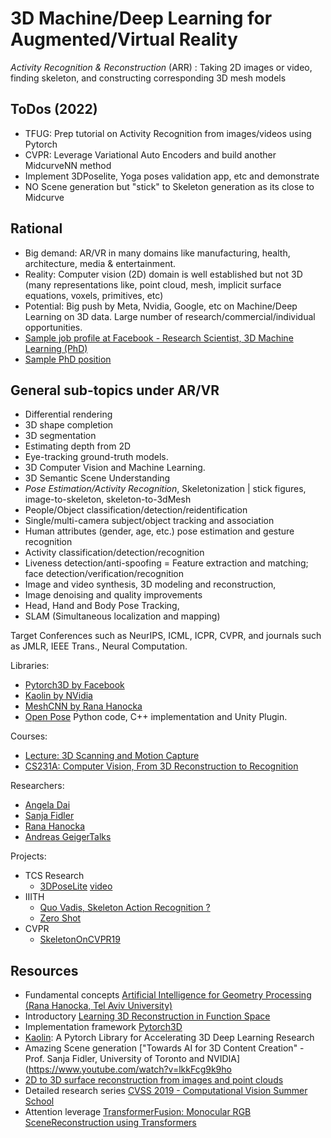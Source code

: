 # 3D Machine/Deep Learning for Augmented/Virtual Reality

*Activity Recognition & Reconstruction* (ARR) : Taking 2D images or video, finding skeleton, and constructing corresponding 3D mesh models

## ToDos (2022)
- TFUG: Prep tutorial on Activity Recognition from images/videos using Pytorch
- CVPR: Leverage Variational Auto Encoders and build another MidcurveNN method
- Implement 3DPoselite, Yoga poses validation app, etc and demonstrate
- NO Scene generation but "stick" to Skeleton generation as its close to Midcurve

## Rational
- Big demand: AR/VR in many domains like manufacturing, health, architecture, media & entertainment.
- Reality: Computer vision (2D) domain is well established but not 3D (many representations like, point cloud, mesh, implicit surface equations, voxels, primitives, etc)
- Potential: Big push by Meta, Nvidia, Google, etc on Machine/Deep Learning on 3D data. Large number of research/commercial/individual opportunities. 
- [Sample job profile at Facebook - Research Scientist, 3D Machine Learning (PhD)](https://www.linkedin.com/jobs/view/2817385473)
- [Sample PhD position](https://polytechnicpositions.com/phd-positions-in-3d-machine-learning-3d-vision,i7150.html)

## General sub-topics under AR/VR
- Differential rendering
- 3D shape completion
- 3D segmentation
- Estimating depth from 2D
- Eye-tracking ground-truth models.
- 3D Computer Vision and Machine Learning.
- 3D Semantic Scene Understanding
- *Pose Estimation/Activity Recognition*, Skeletonization | stick figures, image-to-skeleton, skeleton-to-3dMesh
- People/Object classification/detection/reidentification
- Single/multi-camera subject/object tracking and association
- Human attributes (gender, age, etc.) pose estimation and gesture recognition
- Activity classification/detection/recognition
- Liveness detection/anti-spoofing
= Feature extraction and matching; face detection/verification/recognition
- Image and video synthesis, 3D modeling and reconstruction,
- Image denoising and quality improvements
- Head, Hand and Body Pose Tracking, 
- SLAM (Simultaneous localization and mapping)

Target Conferences such as NeurIPS, ICML, ICPR, CVPR, and journals such as JMLR, IEEE Trans., Neural Computation.

Libraries:
- [Pytorch3D by Facebook](https://github.com/facebookresearch/pytorch3d)
- [Kaolin by NVidia](https://github.com/NVIDIAGameWorks/kaolin)
- [MeshCNN by Rana Hanocka](https://github.com/ranahanocka/MeshCNN)
- [Open Pose](https://github.com/CMU-Perceptual-Computing-Lab/openpose) Python code, C++ implementation and Unity Plugin. 

Courses:
- [Lecture: 3D Scanning and Motion Capture](https://justusthies.github.io/posts/3D-Scanning-and-Motion-Capture-SS18/)
- [CS231A: Computer Vision, From 3D Reconstruction to Recognition](https://web.stanford.edu/class/cs231a/)

Researchers:
- [Angela Dai](https://www.professoren.tum.de/en/dai-angela)
- [Sanja Fidler](https://www.cs.utoronto.ca/~fidler/)
- [Rana Hanocka](https://people.cs.uchicago.edu/~ranahanocka/)
- [Andreas Geiger](http://www.cvlibs.net/)[Talks](http://www.cvlibs.net/talks.php)

Projects:
- TCS Research
	- [3DPoseLite](https://openaccess.thecvf.com/content/WACV2021/html/Dani_3DPoseLite_A_Compact_3D_Pose_Estimation_Using_Node_Embeddings_WACV_2021_paper.html) [video](https://www.youtube.com/watch?v=aPlHyxF7I1k)
- IIITH
	- [Quo Vadis, Skeleton Action Recognition ?](http://cvit.iiit.ac.in/research/projects/cvit-projects/quo-vadis-skeleton-action-recognition) 
	- [Zero Shot](http://cvit.iiit.ac.in/research/projects/cvit-projects/syntactically-guided-generative-embeddings-for-zero-shot-skeleton-action-recognition)
- CVPR
	- [SkeletonOnCVPR19](http://ubee.enseeiht.fr/skelneton/)
<!-- 
## Why me?
- Over 2 decades of professional experience in 3D modeling software development along with Masters and Doctoral degrees.
- Over half-a-decade of professional/teaching experience in Machine/Deep Learning.

## IKIGAI 
- World needs: huge demand, unique combination of 3D+ML needed forever!!
- Good at: both domains, got PhD, taught these subjects, vast experience
- Love doing: Wow projects in visualization, 3D and Pytorch
- Paid for: FAANG, $$$, Own, global impact, conferences, global reach

## Specific Knowledge 
- rare, un-trainable, 
- only through apprenticeship/experience, 
- unique ability of domain expertise plus teaching/counseling, 
- be a reliable brand!! 

 -->
## Resources
- Fundamental concepts [Artificial Intelligence for Geometry Processing (Rana Hanocka, Tel Aviv University)](https://www.youtube.com/watch?v=h8VRNYDrIAM)
- Introductory [Learning 3D Reconstruction in Function Space](https://www.youtube.com/watch?v=kxKI8_Si2a0)
- Implementation framework [Pytorch3D](https://github.com/facebookresearch/pytorch3d)
- [Kaolin](https://github.com/NVIDIAGameWorks/kaolin): A Pytorch Library for Accelerating 3D Deep Learning Research
- Amazing Scene generation ["Towards AI for 3D Content Creation" - Prof. Sanja Fidler, University of Toronto and NVIDIA](https://www.youtube.com/watch?v=lkkFcg9k9ho
- [2D to 3D surface reconstruction from images and point clouds](https://www.youtube.com/playlist?list=PL3OV2Akk7XpDjlhJBDGav08bef_DvIdH2)
- Detailed research series [CVSS 2019 - Computational Vision Summer School](https://www.youtube.com/playlist?list=PLeCNfJWZKqxsvidOlVLtWq9s7sIsX1QTC)
- Attention leverage [TransformerFusion: Monocular RGB SceneReconstruction using Transformers](https://www.youtube.com/watch?v=LIpTKYfKSqw)
